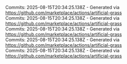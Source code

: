 Commits: 2025-08-15T20:34:25.138Z - Generated via https://github.com/marketplace/actions/artificial-grass
<br>
Commits: 2025-08-15T20:34:25.138Z - Generated via https://github.com/marketplace/actions/artificial-grass
<br>
Commits: 2025-08-15T20:34:25.138Z - Generated via https://github.com/marketplace/actions/artificial-grass
<br>
Commits: 2025-08-15T20:34:25.138Z - Generated via https://github.com/marketplace/actions/artificial-grass
<br>
Commits: 2025-08-15T20:34:25.138Z - Generated via https://github.com/marketplace/actions/artificial-grass
<br>
